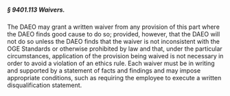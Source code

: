 ##### § 9401.113 Waivers. #####

The DAEO may grant a written waiver from any provision of this part where the DAEO finds good cause to do so; provided, however, that the DAEO will not do so unless the DAEO finds that the waiver is not inconsistent with the OGE Standards or otherwise prohibited by law and that, under the particular circumstances, application of the provision being waived is not necessary in order to avoid a violation of an ethics rule. Each waiver must be in writing and supported by a statement of facts and findings and may impose appropriate conditions, such as requiring the employee to execute a written disqualification statement.